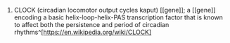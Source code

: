 1. CLOCK (circadian locomotor output cycles kaput) [[gene]]; a [[gene]] encoding a basic helix-loop-helix-PAS transcription factor that is known to affect both the persistence and period of circadian rhythms^[https://en.wikipedia.org/wiki/CLOCK]